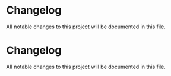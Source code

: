 # Changelog

All notable changes to this project will be documented in this file.

# Changelog

All notable changes to this project will be documented in this file.

